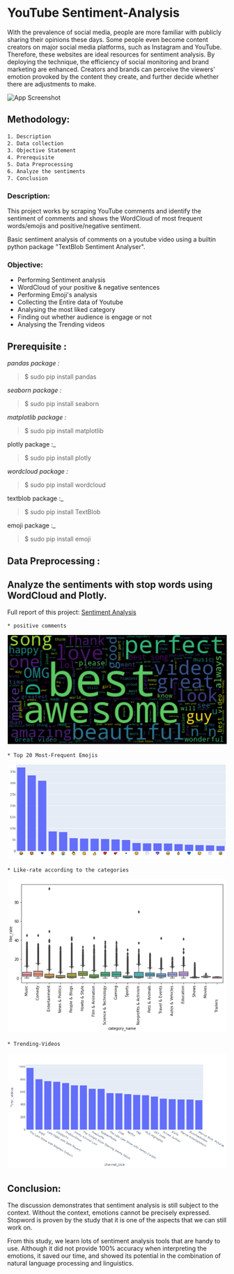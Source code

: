# **YouTube Sentiment-Analysis**

With the prevalence of social media, people are more familiar with publicly sharing their opinions these days. Some people even become content creators on major social media platforms, such as Instagram and YouTube. Therefore, these websites are ideal resources for sentiment analysis. By deploying the technique, the efficiency of social monitoring and brand marketing are enhanced. Creators and brands can perceive the viewers' emotion provoked by the content they create, and further decide whether there are adjustments to make. 


![App Screenshot](https://images.unsplash.com/photo-1611162616475-46b635cb6868?ixlib=rb-4.0.3&ixid=MnwxMjA3fDB8MHxzZWFyY2h8MXx8eW91dHViZSUyMGxvZ298ZW58MHx8MHx8&w=1000&q=80)

## Methodology:

    1. Description
    2. Data collection
    3. Objective Statement
    4. Prerequisite
    5. Data Preprocessing
    6. Analyze the sentiments
    7. Conclusion

### Description:
This project works by scraping YouTube comments and identify the sentiment of comments and shows the WordCloud of most frequent words/emojis and positive/negative sentiment.

Basic sentiment analysis of comments on a youtube video using a builtin python package "TextBlob Sentiment Analyser".
### Objective:
* Performing Sentiment analysis
* WordCloud of your positive & negative sentences
* Performing Emoji's analysis
* Collecting the Entire data of Youtube
* Analysing the most liked category
* Finding out whether audience is engage or not
* Analysing the Trending videos


## Prerequisite :
_pandas package :_

> $ sudo pip install pandas

_seaborn package :_

> $ sudo pip install seaborn

_matplotlib package :_

> $ sudo pip install matplotlib

plotly package :_

> $ sudo pip install plotly

_wordcloud package :_

> $ sudo pip install wordcloud

textblob package :_

> $ sudo pip install TextBlob

emoji package :_

> $ sudo pip install emoji


## Data Preprocessing :

## Analyze the sentiments with stop words using WordCloud and Plotly.
Full report of this project: [Sentiment Analysis](https://github.com/L-VinayKumar/YouTube-Sentiment-Analysis/blob/main/YouTube%20Sentiment-Analysis/Youtube-analysis.ipynb)


    * positive comments
![Logo](https://github.com/L-VinayKumar/YouTube-Sentiment-Analysis/blob/main/YouTube%20Sentiment-Analysis/Positive_Comments.PNG?raw=true)
    

    * Top 20 Most-Frequent Emojis
![Logo](https://github.com/L-VinayKumar/YouTube-Sentiment-Analysis/blob/main/YouTube%20Sentiment-Analysis/Top%2020%20Emojis.PNG?raw=true)
    
    * Like-rate according to the categories
![Logo](https://github.com/L-VinayKumar/YouTube-Sentiment-Analysis/blob/main/YouTube%20Sentiment-Analysis/Like-rate.PNG?raw=true)
    
    * Trending-Videos
![Logo](https://github.com/L-VinayKumar/YouTube-Sentiment-Analysis/blob/main/YouTube%20Sentiment-Analysis/Trending.PNG?raw=true)


## Conclusion:

The discussion demonstrates that sentiment analysis is still subject to the context. Without the context, emotions cannot be precisely expressed. Stopword is proven by the study that it is one of the aspects that we can still work on.

From this study, we learn lots of sentiment analysis tools that are handy to use. Although it did not provide 100% accuracy when interpreting the emotions, it saved our time, and showed its potential in the combination of natural language processing and linguistics.
